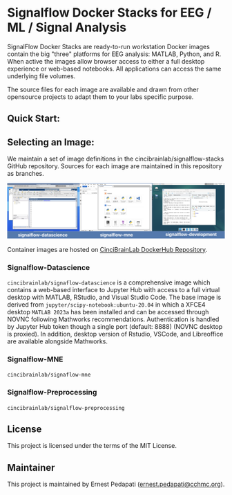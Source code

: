 # Signalflow Docker Stacks for EEG / ML / Signal Analysis

SignalFlow Docker Stacks are ready-to-run workstation Docker images contain the big "three" platforms for EEG analysis: MATLAB, Python, and R. When active the images allow browser access to either a full desktop experience or web-based notebooks. All applications can access the same underlying file volumes.

The source files for each image are available and drawn from other opensource projects to adapt them to your labs specific purpose.

## Quick Start:

## Selecting an Image:

We maintain a set of image definitions in the cincibrainlab/signalflow-stacks GitHub repository. Sources for each image are maintained in this repository as branches.

![SF panel](sf-stacks-panel.png)

Container images are hosted on [CinciBrainLab DockerHub Repository](https://hub.docker.com/repositories/cincibrainlab).

### Signalflow-Datascience

`cincibrainlab/signaflow-datascience` is a comprehensive image which contains a web-based interface to Jupyter Hub with access to a full virtual desktop with MATLAB, RStudio, and Visual Studio Code. The base image is derived from `jupyter/scipy-notebook:ubuntu-20.04` in which a XFCE4 desktop `MATLAB 2023a` has been installed and can be accessed through NOVNC following Mathworks recommendations. Authentication is handled by Jupyter Hub token though a single port (default: 8888) (NOVNC desktop is proxied). In addition, desktop version of Rstudio, VSCode, and Libreoffice are available alongside Mathworks.

### Signalflow-MNE

`cincibrainlab/signaflow-mne`

### Signalflow-Preprocessing

`cincibrainlab/signalflow-preprocessing`

## License

This project is licensed under the terms of the MIT License.

## Maintainer
This project is maintained by Ernest Pedapati (ernest.pedapati@cchmc.org).
